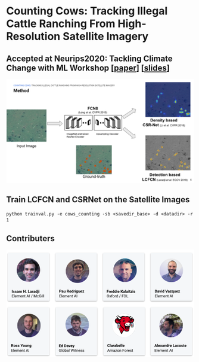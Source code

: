 # Counting Cows: Tracking Illegal Cattle Ranching From High-Resolution Satellite Imagery
## Accepted at Neurips2020: Tackling Climate Change with ML Workshop [[paper](https://arxiv.org/abs/2011.07369)] [[slides](results/cownter_strike.pdf)]

![](results/cows.png)

## Train LCFCN and CSRNet on the Satellite Images

```
python trainval.py -e cows_counting -sb <savedir_base> -d <datadir> -r 1
```


## Contributers

![](results/contributers.png)

